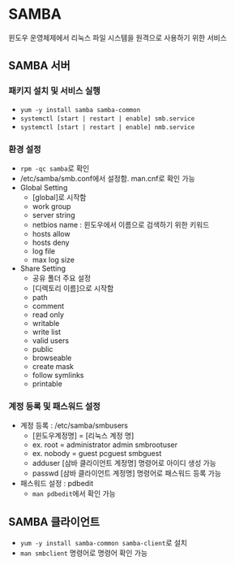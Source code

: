 # SAMBA
윈도우 운영체제에서 리눅스 파일 시스템을 원격으로 사용하기 위한 서비스

## SAMBA 서버
### 패키지 설치 및 서비스 실행
- ```yum -y install samba samba-common```
- ```systemctl [start | restart | enable] smb.service```
- ```systemctl [start | restart | enable] nmb.service```
### 환경 설정
- ```rpm -qc samba```로 확인
- /etc/samba/smb.conf에서 설정함. man.cnf로 확인 가능
- Global Setting
  - [global]로 시작함
  - work group
  - server string
  - netbios name : 윈도우에서 이름으로 검색하기 위한 키워드
  - hosts allow
  - hosts deny
  - log file
  - max log size
- Share Setting
  - 공유 폴더 주요 설정
  - [디렉토리 이름]으로 시작함
  - path
  - comment
  - read only
  - writable
  - write list
  - valid users
  - public
  - browseable
  - create mask
  - follow symlinks
  - printable
### 계정 등록 및 패스워드 설정
- 계정 등록 : /etc/samba/smbusers
  - [윈도우계정명] = [리눅스 계정 명]
  - ex. root = administrator admin smbrootuser
  - ex. nobody = guest pcguest smbguest
  - adduser [삼바 클라이언트 계정명] 명령어로 아이디 생성 가능
  - passwd [삼바 클라이언트 계정명] 명령어로 패스워드 등록 가능
- 패스워드 설정 : pdbedit
  - ```man pdbedit```에서 확인 가능

## SAMBA 클라이언트
- ```yum -y install samba-common samba-client```로 설치
- ```man smbclient``` 명령어로 명령어 확인 가능












